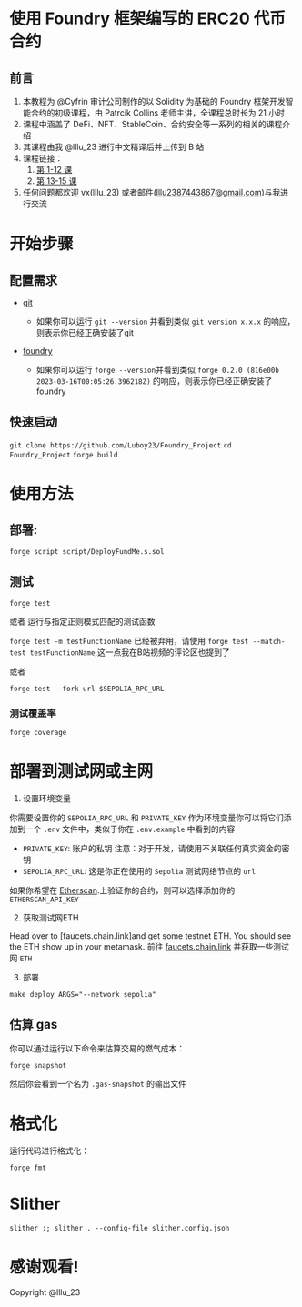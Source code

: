 # 使用 Foundry 框架编写的 ERC20 代币合约

## 前言
1. 本教程为 @Cyfrin 审计公司制作的以 Solidity 为基础的 Foundry 框架开发智能合约的初级课程，由 Patrcik Collins 老师主讲，全课程总时长为 21 小时
2. 课程中涵盖了 DeFi、NFT、StableCoin、合约安全等一系列的相关的课程介绍
3. 其课程由我 @lllu_23 进行中文精译后并上传到 B 站
4. 课程链接：
   1. [第 1-12 课](https://www.bilibili.com/video/BV13a4y1F7V3/)
   2. [第 13-15 课](https://www.bilibili.com/video/BV1u8411k7Z7)
5. 任何问题都欢迎 vx(lllu_23) 或者邮件(lllu2387443867@gmail.com)与我进行交流

# 开始步骤

## 配置需求

- [git](https://git-scm.com/book/en/v2/Getting-Started-Installing-Git)

   - 如果你可以运行 `git --version` 并看到类似 `git version x.x.x` 的响应，则表示你已经正确安装了git

- [foundry](https://getfoundry.sh/)

   - 如果你可以运行 `forge --version`并看到类似 `forge 0.2.0 (816e00b 2023-03-16T00:05:26.396218Z)` 的响应，则表示你已经正确安装了foundry

## 快速启动

`git clone https://github.com/Luboy23/Foundry_Project`
`cd Foundry_Project`
`forge build`

# 使用方法

## 部署:

```forge script script/DeployFundMe.s.sol```

## 测试

```forge test```

或者 运行与指定正则模式匹配的测试函数

```forge test -m testFunctionName``` 已经被弃用，请使用 ```forge test --match-test testFunctionName```,这一点我在B站视频的评论区也提到了

或者

```forge test --fork-url $SEPOLIA_RPC_URL```

### 测试覆盖率

```forge coverage```

# 部署到测试网或主网

1. 设置环境变量

你需要设置你的 `SEPOLIA_RPC_URL` 和 `PRIVATE_KEY` 作为环境变量你可以将它们添加到一个 `.env` 文件中，类似于你在 `.env.example` 中看到的内容

- `PRIVATE_KEY`: 账户的私钥 注意：对于开发，请使用不关联任何真实资金的密钥
- `SEPOLIA_RPC_URL`: 这是你正在使用的 `Sepolia` 测试网络节点的 `url`

如果你希望在 [Etherscan](https://etherscan.io/).上验证你的合约，则可以选择添加你的 `ETHERSCAN_API_KEY`

2. 获取测试网ETH

Head over to [faucets.chain.link]and get some testnet ETH. You should see the ETH show up in your metamask.
前往 [faucets.chain.link](https://faucets.chain.link/) 并获取一些测试网 `ETH`

3. 部署

`make deploy ARGS="--network sepolia"`


## 估算 gas

你可以通过运行以下命令来估算交易的燃气成本：

```forge snapshot```

然后你会看到一个名为 `.gas-snapshot` 的输出文件

# 格式化

运行代码进行格式化：

```forge fmt```

# Slither
```slither :; slither . --config-file slither.config.json```

# 感谢观看!

Copyright @lllu_23

